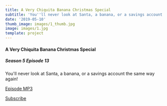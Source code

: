 ```yaml
---
title: A Very Chiquita Banana Christmas Special
subtitle: 'You''ll never look at Santa, a banana, or a savings account the same way again!'
date: '2019-05-10'
thumb_image: images/1_thumb.jpg
image: images/1.jpg
template: project
---
```

#### A Very Chiquita Banana Christmas Special
##### Season 5 Episode 13

You'll never look at Santa, a banana, or a savings account the same way again!

[Episode MP3](https://oembed.libsyn.com/embed?item_id=17314649)

[Subscribe](http://ashinnshow.com/rss)